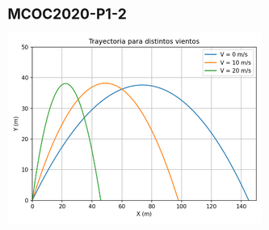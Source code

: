 # MCOC2020-P1-2
![Entrega 1](https://github.com/gehenriquez/MCOC2020-P1-2/blob/main/Entrega%201/Balistica.png)
